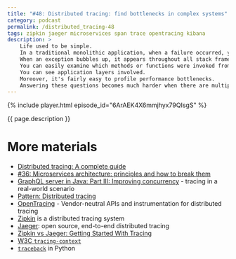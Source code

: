 ```yaml
---
title: "#48: Distributed tracing: find bottlenecks in complex systems"
category: podcast
permalink: /distributed_tracing-48
tags: zipkin jaeger microservices span trace opentracing kibana
description: >
    Life used to be simple.
    In a traditional monolithic application, when a failure occurred, you could easily find the problem.
    When an exception bubbles up, it appears throughout all stack frames.
    You can easily examine which methods or functions were invoked from each other.
    You can see application layers involved.
    Moreover, it's fairly easy to profile performance bottlenecks.
    Answering these questions becomes much harder when there are multiple systems involved.
---
```


{% include player.html episode_id="6ArAEK4X6mmjhyx79QIsgS" %}

{{ page.description }}

<!--
In a distributed system, a failure in one component may be caused by problems several services away.
For example, your Python backend returned HTTP 503 to the browser.
What happened?
If all you had was this Python application, looking through the logs should be enough.
It's all visible on the stack trace.
Moreover, you can see which functions led to the invocation of a broken code.
No wonder in Python it's often called `traceback`.
You can trace back what happened!

But what if this Python backend is just a gateway, orchestrating tens of other services?
You go to your logs.
You see that an error was caused by another error when calling, let's say, `user-service`.
OK...
So you go to the logs of a `user-service`, whatever it is.
Indeed, it was calling `token-service` and it timed-out waiting for a response.
Looking through the logs of a `token-service` shows, sadly... nothing.
I mean, there are thousands of logs per second and no errors.
Seriously.
You carefully correlate logs by time.
You ask yourself, why, on earth, `token-service` uses Australian time zone?
Nevermind.

Just by pure luck you realize that `token-service` makes a call to `token-verifier`, OAuth authentication endpoint and some SQL database.
The SQL query is apparently slow.
`token-service` itself returns successfully.
However, too late.
`user-service` no longer waits for its response, timing out.
That leads to an error in Python backend and broken frontend.
As you can see, this process is insanely tedious and relies on luck and intuition.

Now, imagine every request, starting from the Python all the way down to the database, had some unique identifier.
Let's call that a span ID.
All requests within one transaction also share a single trace ID.
These two IDs are forwarded inside every HTTP request/response.
In fact, it can work for other technologies, like message brokers.
So, what's the point?
First of all, assume you collect all application logs in one central place like Kibana.
Knowing a trace ID where an error occurred you can find all logs from all services that contributed to that error.
As if all services were invoked within one unique thread.

But it gets better.
Each trace consists of multiple spans.
Span can have a parent span, start and end timestamps.
Therefore, you can reconstruct the hierarchy of callers easily.
Even better, you can see which spans run concurrently, and which ones are exceptionally slow.
In our example it would've been obvious what is the root cause by simply visualising the trace and spans.
Because spans are collected from multiple machines, it's called *distributed tracing*.

Keep in mind that collecting and aggregating traces in a busy system is no easy task.
So, often only a fraction of traces are stored.
Moreover, specialized software and databases like Zipkin and Jaeger is used to quickly search through data.

That's it, thanks for listening, bye!
-->

# More materials

* [Distributed tracing: A complete guide](https://lightstep.com/distributed-tracing/)
* [#36: Microservices architecture: principles and how to break them](https://nurkiewicz.com/36)
* [GraphQL server in Java: Part III: Improving concurrency](https://nurkiewicz.com/2020/03/graphql-server-in-java-part-iii.html) - tracing in a real-world scenario
* [Pattern: Distributed tracing](https://microservices.io/patterns/observability/distributed-tracing.html)
* [OpenTracing](https://opentracing.io/) - Vendor-neutral APIs and instrumentation for distributed tracing
* [Zipkin](https://zipkin.io/) is a distributed tracing system
* [Jaeger](https://www.jaegertracing.io/): open source, end-to-end distributed tracing
* [Zipkin vs Jaeger: Getting Started With Tracing](https://logz.io/blog/zipkin-vs-jaeger/)
* [W3C `tracing-context`](https://www.w3.org/TR/trace-context/)
* [`traceback`](https://docs.python.org/3/library/traceback.html) in Python
